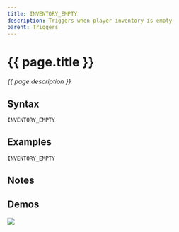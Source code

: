 ```yaml
---
title: INVENTORY_EMPTY
description: Triggers when player inventory is empty
parent: Triggers
---
```


# {{ page.title }}

_{{ page.description }}_

## Syntax

```java
INVENTORY_EMPTY 
```

## Examples

```java
INVENTORY_EMPTY
```

## Notes


## Demos

![](N/A)

